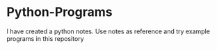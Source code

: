 # Python-Programs
I have created a python notes. Use notes as reference and try example programs in this repository
